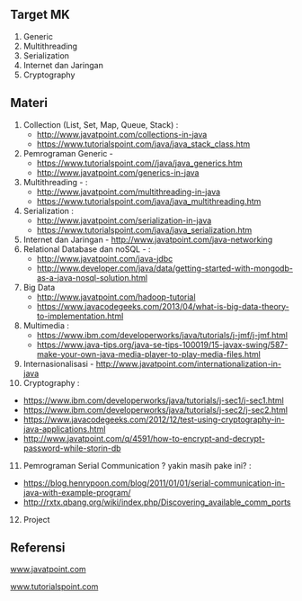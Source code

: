 ## Target MK
1. Generic
2. Multithreading
3. Serialization
4. Internet dan Jaringan
5. Cryptography

## Materi

1. Collection (List, Set, Map, Queue, Stack) : 
   - http://www.javatpoint.com/collections-in-java
   - https://www.tutorialspoint.com/java/java_stack_class.htm
2. Pemrograman Generic - 
   - https://www.tutorialspoint.com//java/java_generics.htm
   - http://www.javatpoint.com/generics-in-java
3. Multithreading - :
   - http://www.javatpoint.com/multithreading-in-java
   - https://www.tutorialspoint.com/java/java_multithreading.htm
4. Serialization :
   - http://www.javatpoint.com/serialization-in-java
   - https://www.tutorialspoint.com/java/java_serialization.htm
5. Internet dan Jaringan - http://www.javatpoint.com/java-networking
6. Relational Database dan noSQL - :
   - http://www.javatpoint.com/java-jdbc
   - http://www.developer.com/java/data/getting-started-with-mongodb-as-a-java-nosql-solution.html
7. Big Data
   - http://www.javatpoint.com/hadoop-tutorial
   - https://www.javacodegeeks.com/2013/04/what-is-big-data-theory-to-implementation.html
8. Multimedia :
   - https://www.ibm.com/developerworks/java/tutorials/j-jmf/j-jmf.html
   - https://www.java-tips.org/java-se-tips-100019/15-javax-swing/587-make-your-own-java-media-player-to-play-media-files.html
9. Internasionalisasi - http://www.javatpoint.com/internationalization-in-java
10. Cryptography :
   - https://www.ibm.com/developerworks/java/tutorials/j-sec1/j-sec1.html
   - https://www.ibm.com/developerworks/java/tutorials/j-sec2/j-sec2.html
   - https://www.javacodegeeks.com/2012/12/test-using-cryptography-in-java-applications.html
   - http://www.javatpoint.com/q/4591/how-to-encrypt-and-decrypt-password-while-storin-db
11. Pemrograman Serial Communication ? yakin masih pake ini? :
   - https://blog.henrypoon.com/blog/2011/01/01/serial-communication-in-java-with-example-program/
   - http://rxtx.qbang.org/wiki/index.php/Discovering_available_comm_ports
12. Project

## Referensi

www.javatpoint.com

www.tutorialspoint.com
